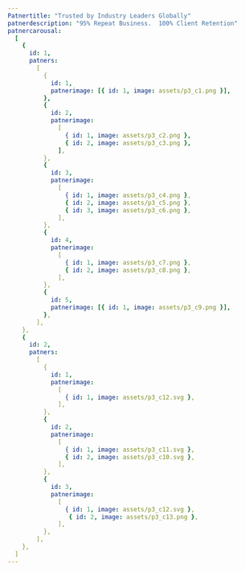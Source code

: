 ```yaml
---
Patnertitle: "Trusted by Industry Leaders Globally"
patnerdescription: "95% Repeat Business.  100% Client Retention"
patnercarousal:
  [
    {
      id: 1,
      patners:
        [
          {
            id: 1,
            patnerimage: [{ id: 1, image: assets/p3_c1.png }],
          },
          {
            id: 2,
            patnerimage:
              [
                { id: 1, image: assets/p3_c2.png },
                { id: 2, image: assets/p3_c3.png },
              ],
          },
          {
            id: 3,
            patnerimage:
              [
                { id: 1, image: assets/p3_c4.png },
                { id: 2, image: assets/p3_c5.png },
                { id: 3, image: assets/p3_c6.png },
              ],
          },
          {
            id: 4,
            patnerimage:
              [
                { id: 1, image: assets/p3_c7.png },
                { id: 2, image: assets/p3_c8.png },
              ],
          },
          {
            id: 5,
            patnerimage: [{ id: 1, image: assets/p3_c9.png }],
          },
        ],
    },
    {
      id: 2,
      patners:
        [
          {
            id: 1,
            patnerimage:
              [
                { id: 1, image: assets/p3_c12.svg },
              ],
          },
          {
            id: 2,
            patnerimage:
              [
                { id: 1, image: assets/p3_c11.svg },
                { id: 2, image: assets/p3_c10.svg },
              ],
          },
          {
            id: 3,
            patnerimage:
              [
                { id: 1, image: assets/p3_c12.svg },
                 { id: 2, image: assets/p3_c13.png },
              ],
          },
        ],
    },
  ]
---
```

